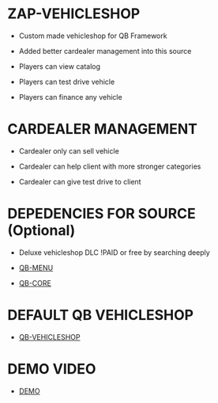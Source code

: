 # ZAP-VEHICLESHOP 

  * Custom made vehicleshop for QB Framework
  
  * Added better cardealer management into this source
  
  * Players can view catalog 
  
  * Players can test drive vehicle
  
  * Players  can finance any vehicle
  
# CARDEALER MANAGEMENT

  * Cardealer only can sell vehicle
  
  * Cardealer can help client with more stronger categories
  
  * Cardealer can give test drive to client
  
 
# DEPEDENCIES FOR SOURCE (Optional)

  * Deluxe vehicleshop DLC !PAID or free by searching deeply
  
  * [QB-MENU](https://github.com/qbcore-framework/qb-menu)
 
  * [QB-CORE](https://github.com/qbcore-framework/qb-core)
# DEFAULT QB VEHICLESHOP

* [QB-VEHICLESHOP](https://github.com/qbcore-framework/qb-vehicleshop)


# DEMO VIDEO
 
 * [DEMO](https://drive.google.com/file/d/1d5mHCSBshfQST4zjLwzdlnKH_g-CxZCx/view?usp=share_link)
 
